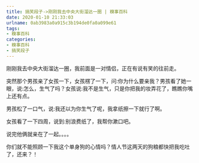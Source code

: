 ```yaml
---
title: 搞笑段子->刚刚我去中央大街溜达一圈 | 糗事百科
date: 2020-01-10 21:33:03
urlname: 0ab3983a0a915c3b194de0fa0a099e61
tags: 
- 糗事百科
categories:
- 糗事百科
- 搞笑段子
---
```

刚刚我去中央大街溜达一圈，我前面是一对情侣，正在有说有笑的往前走。

突然那个男孩亲了女孩一下，女孩楞了一下，问:你为什么要亲我？男孩看了她一眼，说:怎么，生气了吗？女孩说:我不是生气，只是你把我的妆弄花了，瞧瞧你嘴上还有点。

男孩松了一口气，说:我还以为你生气了呢，我拿纸擦一下就行了啊。

女孩看了一下四周，说到:别浪费纸了，我帮你漱口吧。

说完他俩就亲在了一起。。。。

你们就不能照顾一下我这个单身狗的心情吗？情人节这两天的狗粮都快把我吃吐了，还来？！


